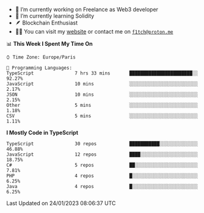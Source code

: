 - 🔭 I’m currently working on Freelance as Web3 developer
- 🌱 I’m currently learning Solidity
- 🪶 Blockchain Enthusiast
- 👨‍💻 You can visit my [website](https://f1tch.xyz) or contact me on [`f1tch@proton.me`](mailto:f1tch@proton.me)

<!--START_SECTION:waka-->
📊 **This Week I Spent My Time On** 

```text
⌚︎ Time Zone: Europe/Paris

💬 Programming Languages: 
TypeScript               7 hrs 33 mins       ███████████████████████░░   92.27% 
JavaScript               10 mins             ░░░░░░░░░░░░░░░░░░░░░░░░░   2.17% 
JSON                     10 mins             ░░░░░░░░░░░░░░░░░░░░░░░░░   2.15% 
Other                    5 mins              ░░░░░░░░░░░░░░░░░░░░░░░░░   1.18% 
CSV                      5 mins              ░░░░░░░░░░░░░░░░░░░░░░░░░   1.11%

```

**I Mostly Code in TypeScript** 

```text
TypeScript               30 repos            ███████████░░░░░░░░░░░░░░   46.88% 
JavaScript               12 repos            ████░░░░░░░░░░░░░░░░░░░░░   18.75% 
C#                       5 repos             ██░░░░░░░░░░░░░░░░░░░░░░░   7.81% 
PHP                      4 repos             █░░░░░░░░░░░░░░░░░░░░░░░░   6.25% 
Java                     4 repos             █░░░░░░░░░░░░░░░░░░░░░░░░   6.25%

```



 Last Updated on 24/01/2023 08:06:37 UTC
<!--END_SECTION:waka-->
